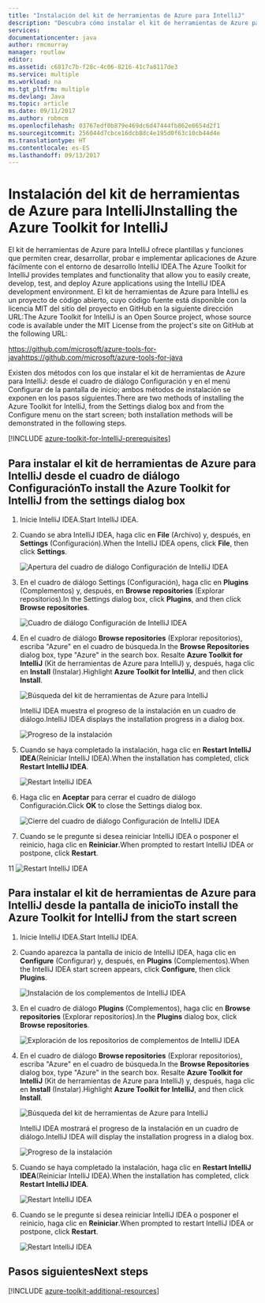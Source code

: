 ```yaml
---
title: "Instalación del kit de herramientas de Azure para IntelliJ"
description: "Descubra cómo instalar el kit de herramientas de Azure para IntelliJ IDEA."
services: 
documentationcenter: java
author: rmcmurray
manager: routlaw
editor: 
ms.assetid: c6817c7b-f28c-4c06-8216-41c7a8117de3
ms.service: multiple
ms.workload: na
ms.tgt_pltfrm: multiple
ms.devlang: Java
ms.topic: article
ms.date: 09/11/2017
ms.author: robmcm
ms.openlocfilehash: 03767edf0b879e469dc6d47444fb862e6654d2f1
ms.sourcegitcommit: 256044d7cbce16dcb8dc4e195d0f63c10cb44d4e
ms.translationtype: HT
ms.contentlocale: es-ES
ms.lasthandoff: 09/13/2017
---
```

# <a name="installing-the-azure-toolkit-for-intellij"></a><span data-ttu-id="d4ddb-103">Instalación del kit de herramientas de Azure para IntelliJ</span><span class="sxs-lookup"><span data-stu-id="d4ddb-103">Installing the Azure Toolkit for IntelliJ</span></span>
<span data-ttu-id="d4ddb-104">El kit de herramientas de Azure para IntelliJ ofrece plantillas y funciones que permiten crear, desarrollar, probar e implementar aplicaciones de Azure fácilmente con el entorno de desarrollo IntelliJ IDEA.</span><span class="sxs-lookup"><span data-stu-id="d4ddb-104">The Azure Toolkit for IntelliJ provides templates and functionality that allow you to easily create, develop, test, and deploy Azure applications using the IntelliJ IDEA development environment.</span></span> <span data-ttu-id="d4ddb-105">El kit de herramientas de Azure para IntelliJ es un proyecto de código abierto, cuyo código fuente está disponible con la licencia MIT del sitio del proyecto en GitHub en la siguiente dirección URL:</span><span class="sxs-lookup"><span data-stu-id="d4ddb-105">The Azure Toolkit for IntelliJ is an Open Source project, whose source code is available under the MIT License from the project's site on GitHub at the following URL:</span></span>

<span data-ttu-id="d4ddb-106"><https://github.com/microsoft/azure-tools-for-java></span><span class="sxs-lookup"><span data-stu-id="d4ddb-106"><https://github.com/microsoft/azure-tools-for-java></span></span>

<span data-ttu-id="d4ddb-107">Existen dos métodos con los que instalar el kit de herramientas de Azure para IntelliJ: desde el cuadro de diálogo Configuración y en el menú Configurar de la pantalla de inicio; ambos métodos de instalación se exponen en los pasos siguientes.</span><span class="sxs-lookup"><span data-stu-id="d4ddb-107">There are two methods of installing the Azure Toolkit for IntelliJ, from the Settings dialog box and from the Configure menu on the start screen; both installation methods will be demonstrated in the following steps.</span></span>

[!INCLUDE [azure-toolkit-for-IntelliJ-prerequisites](../includes/azure-toolkit-for-intellij-prerequisites.md)]

## <a name="to-install-the-azure-toolkit-for-intellij-from-the-settings-dialog-box"></a><span data-ttu-id="d4ddb-108">Para instalar el kit de herramientas de Azure para IntelliJ desde el cuadro de diálogo Configuración</span><span class="sxs-lookup"><span data-stu-id="d4ddb-108">To install the Azure Toolkit for IntelliJ from the settings dialog box</span></span>

1. <span data-ttu-id="d4ddb-109">Inicie IntelliJ IDEA.</span><span class="sxs-lookup"><span data-stu-id="d4ddb-109">Start IntelliJ IDEA.</span></span>

1. <span data-ttu-id="d4ddb-110">Cuando se abra IntelliJ IDEA, haga clic en **File** (Archivo) y, después, en **Settings** (Configuración).</span><span class="sxs-lookup"><span data-stu-id="d4ddb-110">When the IntelliJ IDEA opens, click **File**, then click **Settings**.</span></span>
   
   ![Apertura del cuadro de diálogo Configuración de IntelliJ IDEA][01a]

1. <span data-ttu-id="d4ddb-112">En el cuadro de diálogo Settings (Configuración), haga clic en **Plugins** (Complementos) y, después, en **Browse repositories** (Explorar repositorios).</span><span class="sxs-lookup"><span data-stu-id="d4ddb-112">In the Settings dialog box, click **Plugins**, and then click **Browse repositories**.</span></span>
   
   ![Cuadro de diálogo Configuración de IntelliJ IDEA][02a]

1. <span data-ttu-id="d4ddb-114">En el cuadro de diálogo **Browse repositories** (Explorar repositorios), escriba "Azure" en el cuadro de búsqueda.</span><span class="sxs-lookup"><span data-stu-id="d4ddb-114">In the **Browse Repositories** dialog box, type "Azure" in the search box.</span></span> <span data-ttu-id="d4ddb-115">Resalte **Azure Toolkit for IntelliJ** (Kit de herramientas de Azure para IntelliJ) y, después, haga clic en **Install** (Instalar).</span><span class="sxs-lookup"><span data-stu-id="d4ddb-115">Highlight **Azure Toolkit for IntelliJ**, and then click **Install**.</span></span>
   
   ![Búsqueda del kit de herramientas de Azure para IntelliJ][03]
   
   <span data-ttu-id="d4ddb-117">IntelliJ IDEA muestra el progreso de la instalación en un cuadro de diálogo.</span><span class="sxs-lookup"><span data-stu-id="d4ddb-117">IntelliJ IDEA displays the installation progress in a dialog box.</span></span>
   
   ![Progreso de la instalación][04]

1. <span data-ttu-id="d4ddb-119">Cuando se haya completado la instalación, haga clic en **Restart IntelliJ IDEA**(Reiniciar IntelliJ IDEA).</span><span class="sxs-lookup"><span data-stu-id="d4ddb-119">When the installation has completed, click **Restart IntelliJ IDEA**.</span></span>
   
   ![Restart IntelliJ IDEA][05]

1. <span data-ttu-id="d4ddb-121">Haga clic en **Aceptar** para cerrar el cuadro de diálogo Configuración.</span><span class="sxs-lookup"><span data-stu-id="d4ddb-121">Click **OK** to close the Settings dialog box.</span></span>
   
   ![Cierre del cuadro de diálogo Configuración de IntelliJ IDEA][06]

1. <span data-ttu-id="d4ddb-123">Cuando se le pregunte si desea reiniciar IntelliJ IDEA o posponer el reinicio, haga clic en **Reiniciar**.</span><span class="sxs-lookup"><span data-stu-id="d4ddb-123">When prompted to restart IntelliJ IDEA or postpone, click **Restart**.</span></span>
   
<span data-ttu-id="d4ddb-124">1</span><span class="sxs-lookup"><span data-stu-id="d4ddb-124">1</span></span>   ![Restart IntelliJ IDEA][07]

## <a name="to-install-the-azure-toolkit-for-intellij-from-the-start-screen"></a><span data-ttu-id="d4ddb-126">Para instalar el kit de herramientas de Azure para IntelliJ desde la pantalla de inicio</span><span class="sxs-lookup"><span data-stu-id="d4ddb-126">To install the Azure Toolkit for IntelliJ from the start screen</span></span>

1. <span data-ttu-id="d4ddb-127">Inicie IntelliJ IDEA.</span><span class="sxs-lookup"><span data-stu-id="d4ddb-127">Start IntelliJ IDEA.</span></span>

1. <span data-ttu-id="d4ddb-128">Cuando aparezca la pantalla de inicio de IntelliJ IDEA, haga clic en **Configure** (Configurar) y, después, en **Plugins** (Complementos).</span><span class="sxs-lookup"><span data-stu-id="d4ddb-128">When the IntelliJ IDEA start screen appears, click **Configure**, then click **Plugins**.</span></span>
   
   ![Instalación de los complementos de IntelliJ IDEA][01b]

1. <span data-ttu-id="d4ddb-130">En el cuadro de diálogo **Plugins** (Complementos), haga clic en **Browse repositories** (Explorar repositorios).</span><span class="sxs-lookup"><span data-stu-id="d4ddb-130">In the **Plugins** dialog box, click **Browse repositories**.</span></span>
   
   ![Exploración de los repositorios de complementos de IntelliJ IDEA][02b]

1. <span data-ttu-id="d4ddb-132">En el cuadro de diálogo **Browse repositories** (Explorar repositorios), escriba "Azure" en el cuadro de búsqueda.</span><span class="sxs-lookup"><span data-stu-id="d4ddb-132">In the **Browse Repositories** dialog box, type "Azure" in the search box.</span></span> <span data-ttu-id="d4ddb-133">Resalte **Azure Toolkit for IntelliJ** (Kit de herramientas de Azure para IntelliJ) y, después, haga clic en **Install** (Instalar).</span><span class="sxs-lookup"><span data-stu-id="d4ddb-133">Highlight **Azure Toolkit for IntelliJ**, and then click **Install**.</span></span>
   
   ![Búsqueda del kit de herramientas de Azure para IntelliJ][03]
   
   <span data-ttu-id="d4ddb-135">IntelliJ IDEA mostrará el progreso de la instalación en un cuadro de diálogo.</span><span class="sxs-lookup"><span data-stu-id="d4ddb-135">IntelliJ IDEA will display the installation progress in a dialog box.</span></span>
   
   ![Progreso de la instalación][04]

1. <span data-ttu-id="d4ddb-137">Cuando se haya completado la instalación, haga clic en **Restart IntelliJ IDEA**(Reiniciar IntelliJ IDEA).</span><span class="sxs-lookup"><span data-stu-id="d4ddb-137">When the installation has completed, click **Restart IntelliJ IDEA**.</span></span>
   
   ![Restart IntelliJ IDEA][05]

1. <span data-ttu-id="d4ddb-139">Cuando se le pregunte si desea reiniciar IntelliJ IDEA o posponer el reinicio, haga clic en **Reiniciar**.</span><span class="sxs-lookup"><span data-stu-id="d4ddb-139">When prompted to restart IntelliJ IDEA or postpone, click **Restart**.</span></span>
   
   ![Restart IntelliJ IDEA][07]

## <a name="next-steps"></a><span data-ttu-id="d4ddb-141">Pasos siguientes</span><span class="sxs-lookup"><span data-stu-id="d4ddb-141">Next steps</span></span>

[!INCLUDE [azure-toolkit-additional-resources](../includes/azure-toolkit-additional-resources.md)]

<!-- URL List -->

<!-- IMG List -->

[01a]: media/azure-toolkit-for-intellij-installation/01-intellij-file-settings.png
[01b]: media/azure-toolkit-for-intellij-installation/01-intellij-configure-dropdown.png
[02a]: media/azure-toolkit-for-intellij-installation/02-intellij-settings-dialog.png
[02b]: media/azure-toolkit-for-intellij-installation/02-intellij-plugins-dialog.png
[03]: media/azure-toolkit-for-intellij-installation/03-intellij-browse-repositories.png
[04]: media/azure-toolkit-for-intellij-installation/04-install-progress.png
[05]: media/azure-toolkit-for-intellij-installation/05-restart-intellij.png
[06]: media/azure-toolkit-for-intellij-installation/06-intellij-settings-dialog.png
[07]: media/azure-toolkit-for-intellij-installation/07-restart-intellij.png
